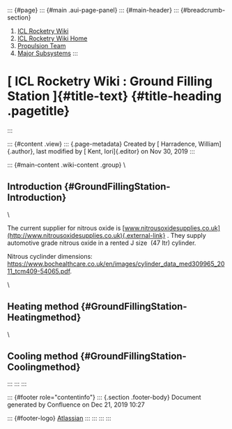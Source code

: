 ::: {#page}
::: {#main .aui-page-panel}
::: {#main-header}
::: {#breadcrumb-section}
1.  [ICL Rocketry Wiki](index.html)
2.  [ICL Rocketry Wiki Home](ICL-Rocketry-Wiki-Home_142270843.html)
3.  [Propulsion Team](Propulsion-Team_142270885.html)
4.  [Major Subsystems](Major-Subsystems_142273528.html)
:::

[ ICL Rocketry Wiki : Ground Filling Station ]{#title-text} {#title-heading .pagetitle}
===========================================================
:::

::: {#content .view}
::: {.page-metadata}
Created by [ Harradence, William]{.author}, last modified by [ Kent,
Iori]{.editor} on Nov 30, 2019
:::

::: {#main-content .wiki-content .group}
\

Introduction {#GroundFillingStation-Introduction}
------------

\

The current supplier for nitrous oxide
is [www.nitrousoxidesupplies.co.uk](http://www.nitrousoxidesupplies.co.uk){.external-link}
. They supply automotive grade nitrous oxide in a rented J size  (47
ltr) cylinder. 

Nitrous cyclinder dimensions:
<https://www.bochealthcare.co.uk/en/images/cylinder_data_med309965_2011_tcm409-54065.pdf>.

\

Heating method {#GroundFillingStation-Heatingmethod}
--------------

\

Cooling method {#GroundFillingStation-Coolingmethod}
--------------
:::
:::
:::

::: {#footer role="contentinfo"}
::: {.section .footer-body}
Document generated by Confluence on Dec 21, 2019 10:27

::: {#footer-logo}
[Atlassian](http://www.atlassian.com/)
:::
:::
:::
:::
